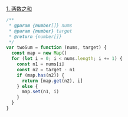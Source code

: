 [1. 两数之和](https://leetcode.cn/problems/two-sum/)

```javascript
/**
 * @param {number[]} nums
 * @param {number} target
 * @return {number[]}
 */
var twoSum = function (nums, target) {
  const map = new Map()
  for (let i = 0; i < nums.length; i += 1) {
    const n1 = nums[i]
    const n2 = target - n1
    if (map.has(n2)) {
      return [map.get(n2), i]
    } else {
      map.set(n1, i)
    }
  }
}
```

